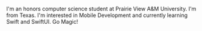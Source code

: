 I'm an honors computer science student at Prairie View A&M University.
I'm from Texas.
I'm interested in Mobile Development and currently learning Swift and SwiftUI.
Go Magic!
